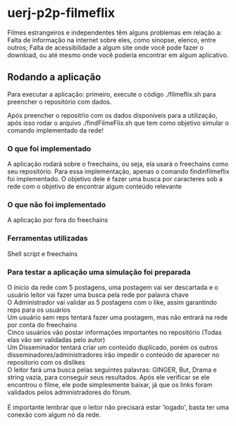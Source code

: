 # uerj-p2p-filmeflix

Filmes estrangeiros e independentes têm alguns problemas em relação a:
Falta de informação na internet sobre eles, como sinopse, elenco, entre outros;
Falta de acessibilidade a algum site onde você pode fazer o download, ou até mesmo onde você poderia encontrar em algum aplicativo. <br />

## Rodando a aplicação

<p> Para executar a aplicação: primeiro, execute o código ./filmeflix.sh para preencher o repositório com dados.</p>


Após preencher o repositŕio com os dados disponíveis para a utilização, após isso rodar o arquivo ./findFilmeFlix.sh que tem como objetivo simular o comando implementado da rede!

### O que foi implementado

<p> A aplicação rodará sobre o freechains, ou seja, ela usará o freechains como seu repositório. Para essa implementação, apenas o comando findinfilmeflix foi implementado. O objetivo dele é fazer uma busca por caracteres sob a rede com o objetivo de encontrar algum conteúdo relevante </p>

### O que não foi implementado

<p> A aplicação por fora do freechains </p>

### Ferramentas utilizadas

<p> Shell script e freechains</p>

### Para testar a aplicação uma simulação foi preparada
O ínicio da rede com 5 postagens, uma postagem vai ser descartada e o usuário leitor vai fazer uma busca pela rede por palavra chave <br />
O Administrador vai validar as 5 postagens com o like, assim garantindo reps para os usuários<br />
Um usuário sem reps tentará fazer uma postagem, mas não entrará na rede por conta do freechains <br />
Cinco usuários vão postar informações importantes no repositório (Todas elas vão ser validadas pelo autor) <br />
Um Disseminador tentará criar um conteúdo duplicado, porém os outros disseminadores/administradores irão impedir o conteúdo de aparecer no repositorio com os dislikes <br />
O leitor fará uma busca pelas seguintes palavras: GINGER, But, Drama e string vazia, para conseguir seus resultados. Após ele verificar se ele encontrou o filme, ele pode simplesmente baixar, já que os links foram validados pelos administradores do fórum. <br />
 <br />
É importante lembrar que o leitor não precisará estar 'logado', basta ter uma conexão com algum nó da rede. <br />
